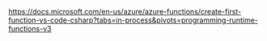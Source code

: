https://docs.microsoft.com/en-us/azure/azure-functions/create-first-function-vs-code-csharp?tabs=in-process&pivots=programming-runtime-functions-v3